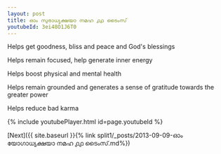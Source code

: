 ```yaml
---
layout: post
title: ഓം സുരാധ്യക്ഷയാ നമഹ ൧൧ ടൈംസ്
youtubeId: 3ei48O1J6T0
---
```

 
 
Helps get goodness, bliss and peace and God's blessings
 
Helps remain focused, help generate inner energy 
 
Helps boost physical and mental health 
 
Helps remain grounded and generates a sense of gratitude towards the greater power 
 
Helps reduce bad karma
 
 
 
 


{% include youtubePlayer.html id=page.youtubeId %}
 
[Next]({{ site.baseurl }}{% link  split1/_posts/2013-09-09-ഓം യോഗാധ്യക്ഷയാ നമഹ ൧൧ ടൈംസ്.md%})
 
